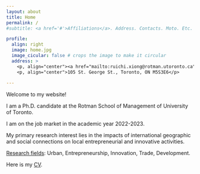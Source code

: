 ```yaml
---
layout: about
title: Home
permalink: /
#subtitle: <a href='#'>Affiliations</a>. Address. Contacts. Moto. Etc.

profile:
  align: right
  image: home.jpg
  image_cicular: false # crops the image to make it circular
  address: >
    <p, align="center"><a href="mailto:ruichi.xiong@rotman.utoronto.ca">ruichi.xiong@rotman.utoronto.ca</a> </p>
    <p, align="center">105 St. George St., Toronto, ON M5S3E6</p>
    
---
```


Welcome to my website! 

I am a Ph.D. candidate at the Rotman School of Management of University of Toronto.

I am on the job market in the academic year 2022-2023. 

My primary research interest lies in the impacts of international geographic and social connections on local entrepreneurial and innovative activities.

<ins>Research fields</ins>: Urban, Entrepreneurship, Innovation, Trade, Development.

Here is my <a href="{{ site.url }}/assets/pdf/cv.pdf" target="_blank">CV</a>.
